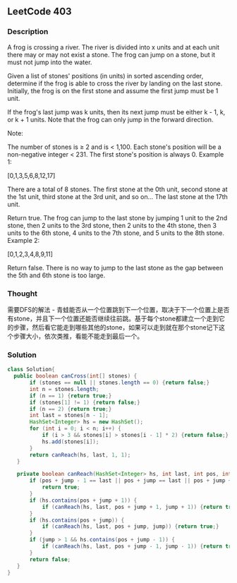 ## LeetCode 403

### Description
A frog is crossing a river. The river is divided into x units and at each unit there may or may not exist a stone. The frog can jump on a stone, but it must not jump into the water.

Given a list of stones' positions (in units) in sorted ascending order, determine if the frog is able to cross the river by landing on the last stone. Initially, the frog is on the first stone and assume the first jump must be 1 unit.

If the frog's last jump was k units, then its next jump must be either k - 1, k, or k + 1 units. Note that the frog can only jump in the forward direction.

Note:

The number of stones is ≥ 2 and is < 1,100.
Each stone's position will be a non-negative integer < 231.
The first stone's position is always 0.
Example 1:

[0,1,3,5,6,8,12,17]

There are a total of 8 stones.
The first stone at the 0th unit, second stone at the 1st unit,
third stone at the 3rd unit, and so on...
The last stone at the 17th unit.

Return true. The frog can jump to the last stone by jumping
1 unit to the 2nd stone, then 2 units to the 3rd stone, then
2 units to the 4th stone, then 3 units to the 6th stone,
4 units to the 7th stone, and 5 units to the 8th stone.
Example 2:

[0,1,2,3,4,8,9,11]

Return false. There is no way to jump to the last stone as
the gap between the 5th and 6th stone is too large.

### Thought
需要DFS的解法 - 青蛙能否从一个位置跳到下一个位置，取决于下一个位置上是否有stone，并且下一个位置还能否继续往前跳。基于每个stone都建立一个走到它的步骤，然后看它能走到哪些其他的stone，如果可以走到就在那个stone记下这个步骤大小，依次类推，看能不能走到最后一个。

### Solution
```java
class Solution{
  public boolean canCross(int[] stones) {
       if (stones == null || stones.length == 0) {return false;}
       int n = stones.length;
       if (n == 1) {return true;}
       if (stones[1] != 1) {return false;}
       if (n == 2) {return true;}
       int last = stones[n - 1];
       HashSet<Integer> hs = new HashSet();
       for (int i = 0; i < n; i++) {
           if (i > 3 && stones[i] > stones[i - 1] * 2) {return false;} // The two stones are too far away.
           hs.add(stones[i]);
       }
       return canReach(hs, last, 1, 1);
   }

   private boolean canReach(HashSet<Integer> hs, int last, int pos, int jump) {
       if (pos + jump - 1 == last || pos + jump == last || pos + jump + 1 == last) {
           return true;
       }
       if (hs.contains(pos + jump + 1)) {
           if (canReach(hs, last, pos + jump + 1, jump + 1)) {return true;}
       }
       if (hs.contains(pos + jump)) {
           if (canReach(hs, last, pos + jump, jump)) {return true;}
       }
       if (jump > 1 && hs.contains(pos + jump - 1)) {
           if (canReach(hs, last, pos + jump - 1, jump - 1)) {return true;}
       }
       return false;
   }
}
```
